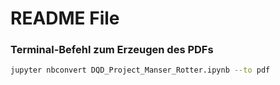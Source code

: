 # README File


### Terminal-Befehl zum Erzeugen des PDFs

```bash
jupyter nbconvert DQD_Project_Manser_Rotter.ipynb --to pdf
```